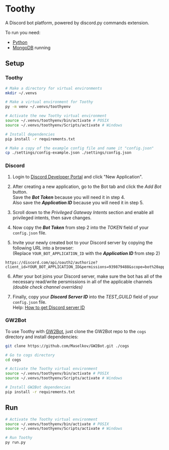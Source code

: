 # Toothy
A Discord bot platform, powered by discord.py commands extension.

To run you need:
 * [Python](https://www.python.org/downloads/)
 * [MongoDB](https://www.mongodb.com/try/download/community) running

## Setup

### Toothy
``` bash
# Make a directory for virtual environments
mkdir ~/.venvs

# Make a virtual environment for Toothy
py -m venv ~/.venvs/toothyenv

# Activate the new Toothy virtual environment
source ~/.venvs/toothyenv/bin/activate # POSIX
source ~/.venvs/toothyenv/Scripts/activate # Windows

# Install dependencies
pip install -r requirements.txt

# Make a copy of the example config file and name it "config.json"
cp ./settings/config-example.json ./settings/config.json
```

### Discord
1. Login to [Discord Developer Portal](https://discord.com/developers/applications) and click "New Application".

2. After creating a new application, go to the Bot tab and click the *Add Bot* button.  
  Save the ***Bot Token*** because you will need it in step 4.  
  Also save the ***Application ID*** because you will need it in step 5.

3. Scroll down to the *Privileged Gateway Intents* section and enable all privileged intents, then save changes.

4. Now copy the ***Bot Token*** from step 2 into the *TOKEN* field of your `config.json` file.

5. Invite your newly created bot to your Discord server by copying the following URL into a browser:  
  (Replace `YOUR_BOT_APPLICATION_ID` with the ***Application ID*** from step 2)  
  ```
  https://discord.com/api/oauth2/authorize?client_id=YOUR_BOT_APPLICATION_ID&permissions=939879488&scope=bot%20applications.commands
  ```

6. After your bot joins your Discord server, make sure the bot has all of the necessary read/write persmissions in all of the applicable channels *(double check channel overrides)*

7. Finally, copy your ***Discord Server ID*** into the *TEST_GUILD* field of your `config.json` file.  
  Help: [How to get Discord server ID](https://support.discord.com/hc/en-us/articles/206346498-Where-can-I-find-my-User-Server-Message-ID-)

### GW2Bot
To use Toothy with [GW2Bot](https://github.com/Maselkov/GW2Bot), just clone the GW2Bot repo to the `cogs` directory and install dependencies:
``` bash
git clone https://github.com/Maselkov/GW2Bot.git ./cogs

# Go to cogs directory
cd cogs

# Activate the Toothy virtual environment
source ~/.venvs/toothyenv/bin/activate # POSIX
source ~/.venvs/toothyenv/Scripts/activate # Windows

# Install GW2Bot dependencies
pip install -r requirements.txt
```

## Run
``` bash
# Activate the Toothy virtual environment
source ~/.venvs/toothyenv/bin/activate # POSIX
source ~/.venvs/toothyenv/Scripts/activate # Windows

# Run Toothy
py run.py
```